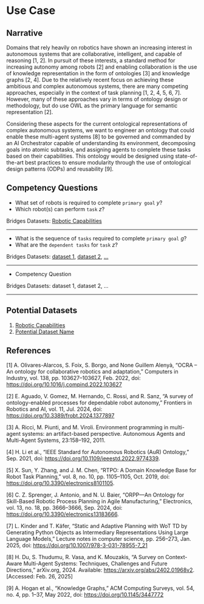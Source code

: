 # Use Case

## Narrative

Domains that rely heavily on robotics have shown an increasing interest in autonomous systems that are collaborative, intelligent, and capable of reasoning [1, 2]. In pursuit of these interests, a standard method for increasing autonomy among robots [2] and enabling collaboration is the use of knowledge representation in the form of ontologies [3] and knowledge graphs [2, 4]. Due to the relatively recent focus on achieving these ambitious and complex autonomous systems, there are many competing approaches, especially in the context of task planning [1, 2, 4, 5, 6, 7]. However, many of these approaches vary in terms of ontology design or methodology, but do use OWL as the primary language for semantic representation [2].

Considering these aspects for the current ontological representations of complex autonomous systems, we want to engineer an ontology that could enable these multi-agent systems [8] to be governed and commanded by an AI Orchestrator capable of understanding its environment, decomposing goals into atomic subtasks, and assigning agents to complete these tasks based on their capabilities. This ontology would be designed using state-of-the-art best practices to ensure modularity through the use of ontological design patterns (ODPs) and reusability [9].

## Competency Questions

- What set of robots is required to complete `primary goal` _y_?<br>
- Which robot(s) can perform `task` _z_?<br>

Bridges Datasets: [Robotic Capabilities]()

---

- What is the sequence of `tasks` required to complete `primary goal` _g_?<br>
- What are the `dependent tasks` for `task` _z_? <br>

Bridges Datasets: [dataset 1](), [dataset 2](), [...]()

---

- Competency Question<br>

Bridges Datasets: dataset 1, dataset 2, ...

---

## Potential Datasets

1. [Robotic Capabilities]()
2. [Potential Dataset Name](https://dataset-link.com/)

## References

[1] A. Olivares-Alarcos, S. Foix, S. Borgo, and None Guillem Alenyà, “OCRA – An ontology for collaborative robotics and adaptation,” Computers in Industry, vol. 138, pp. 103627–103627, Feb. 2022, doi: https://doi.org/10.1016/j.compind.2022.103627

[2] E. Aguado, V. Gomez, M. Hernando, C. Rossi, and R. Sanz, “A survey of ontology-enabled processes for dependable robot autonomy,” Frontiers in Robotics and AI, vol. 11, Jul. 2024, doi: https://doi.org/10.3389/frobt.2024.1377897

[3] A. Ricci, M. Piunti, and M. Viroli. Environment programming in multi-agent systems: an artifact-based perspective. Autonomous Agents and Multi-Agent Systems, 23:158–192, 2011.

[4] H. Li et al., “IEEE Standard for Autonomous Robotics (AuR) Ontology,” Sep. 2021, doi: https://doi.org/10.1109/ieeestd.2022.9774339.

[5] X. Sun, Y. Zhang, and J. M. Chen, “RTPO: A Domain Knowledge Base for Robot Task Planning,” vol. 8, no. 10, pp. 1105–1105, Oct. 2019, doi: https://doi.org/10.3390/electronics8101105.

[6] C. Z. Sprenger, J. Antonio, and N. U. Baier, “ORPP—An Ontology for Skill-Based Robotic Process Planning in Agile Manufacturing,” Electronics, vol. 13, no. 18, pp. 3666–3666, Sep. 2024, doi: https://doi.org/10.3390/electronics13183666.

[7] L. Kinder and T. Käfer, “Static and Adaptive Planning with WoT TD by Generating Python Objects as Intermediary Representations Using Large Language Models,” Lecture notes in computer science, pp. 256–273, Jan. 2025, doi: https://doi.org/10.1007/978-3-031-78955-7_21

[8] H. Du, S. Thudumu, R. Vasa, and K. Mouzakis, “A Survey on Context-Aware Multi-Agent Systems: Techniques, Challenges and Future Directions,” arXiv.org, 2024. Available: https://arxiv.org/abs/2402.01968v2. [Accessed: Feb. 26, 2025]

[9] A. Hogan et al., “Knowledge Graphs,” ACM Computing Surveys, vol. 54, no. 4, pp. 1–37, May 2022, doi: https://doi.org/10.1145/3447772
